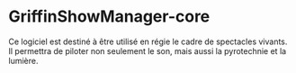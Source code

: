 GriffinShowManager-core
=======================

Ce logiciel est destiné à être utilisé en régie le cadre de spectacles vivants.
Il permettra de piloter non seulement le son, mais aussi la pyrotechnie et la lumière.

